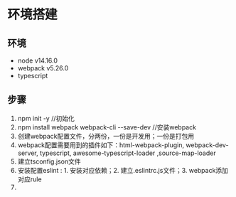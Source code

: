 # 环境搭建

## 环境
* node v14.16.0
* webpack v5.26.0
* typescript

## 步骤
1. npm init -y //初始化
2. npm install  webpack webpack-cli --save-dev //安装webpack
3. 创建webpack配置文件，分两份，一份是开发用；一份是打包用
4. webpack配置需要用到的插件如下：html-webpack-plugin, webpack-dev-server, typescript, awesome-typescript-loader ,source-map-loader
5. 建立tsconfig.json文件
6. 安装配置eslint : 1. 安装对应依赖；2. 建立.eslintrc.js文件；3. webpack添加对应rule
7. 